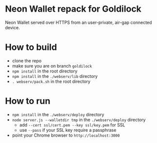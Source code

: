 # Neon Wallet repack for Goldilock
Neon Wallet served over HTTPS from an user-private, air-gap connected device.

# How to build
- clone the repo
- make sure you are on branch `goldilock`
- `npm install` in the root directory
- `npm install` in the `./webserv/lib` directory
- `. webserv/pack.sh` in the root directory

# How to run
- `npm install` in the `./webserv/deploy` directory
- `node server.js --walletdir tmp` in the `./webserv/deploy` directory
  - add `--cert ssl/cert.pem --key ssl/key.pem` for SSL
  - use `--pass` if your SSL key require a passphrase
- point your Chrome browser to `http://localhost:3000`
